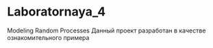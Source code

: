 # Laboratornaya_4
Modeling Random Processes
Данный проект разработан в качестве ознакомительного примера
